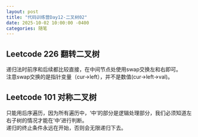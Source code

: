 ```yaml
---
layout: post
title: "代码训练营Day12-二叉树02"
date: 2025-10-02 10:00:00 -0400
categories: 随笔
---
```


## Leetcode 226 翻转二叉树
递归法时前序和后续都比较直接，在中间节点处使用swap交换左和右即可。  
注意swap交换的是指针变量（cur->left），并不是数值(cur->left->val)。

## Leetcode 101 对称二叉树
只能用后序遍历，因为所有遍历中，‘中’的部分是逻辑处理部分，我们必须知道左右子树的情况才能在‘中’进行判断。  
递归的终止条件永远在开始，否则会无限递归下去。  



